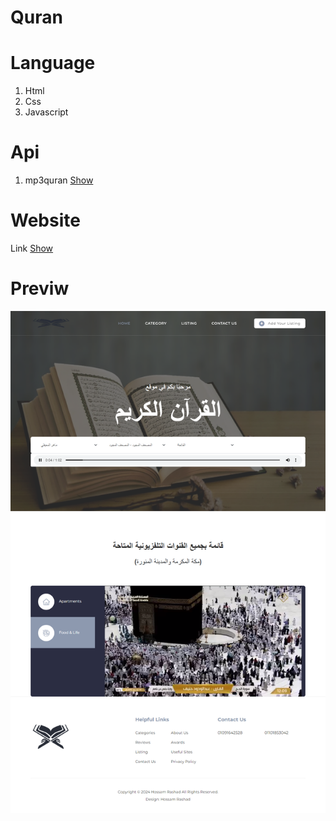 # Quran

# Language
1. Html
2. Css
3. Javascript

# Api
1. mp3quran [Show](https://mp3quran.net/eng/api)


# Website
Link [Show](https://learncodingeasy.github.io/Quran/index.html)

# Previw
![This is an image](https://raw.githubusercontent.com/learncodingeasy/Quran/main/assets/images/Quran.png)


